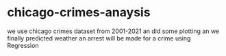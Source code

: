 # chicago-crimes-anaysis
we use chicago crimes dataset from 2001-2021 an did some plotting an we finally predicted weather an arrest will be made for a crime using Regression

